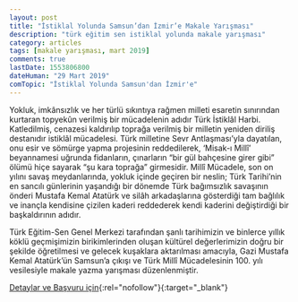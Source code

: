 ```yaml
---
layout: post
title: "İstiklal Yolunda Samsun’dan İzmir’e Makale Yarışması"
description: "türk eğitim sen istiklal yolunda makale yarışması"
category: articles
tags: [makale yarışması, mart 2019]
comments: true
lastDate: 1553806800
dateHuman: "29 Mart 2019"
comTopic: "İstiklal Yolunda Samsun'dan İzmir'e"
---
```


Yokluk, imkânsızlık ve her türlü sıkıntıya rağmen milleti esaretin sınırından kurtaran topyekûn verilmiş bir mücadelenin adıdır Türk İstiklâl Harbi. Katledilmiş, cenazesi kaldırılıp toprağa verilmiş bir milletin yeniden diriliş destanıdır istiklâl mücadelesi. Türk milletine Sevr Antlaşması’yla dayatılan, onu esir ve sömürge yapma projesinin reddedilerek, ‘Misak-ı Millî’ beyannamesi uğrunda fidanların, çınarların “bir gül bahçesine girer gibi” ölümü hiçe sayarak “şu kara toprağa” girmesidir. Millî Mücadele, son on yılını savaş meydanlarında, yokluk içinde geçiren bir neslin; Türk Tarihi’nin en sancılı günlerinin yaşandığı bir dönemde Türk bağımsızlık savaşının önderi Mustafa Kemal Atatürk ve silâh arkadaşlarına gösterdiği tam bağlılık ve inançla kendisine çizilen kaderi reddederek kendi kaderini değiştirdiği bir başkaldırının adıdır.

Türk Eğitim-Sen Genel Merkezi tarafından şanlı tarihimizin ve binlerce yıllık köklü geçmişimizin birikimlerinden oluşan kültürel değerlerimizin doğru bir şekilde öğretilmesi ve gelecek kuşaklara aktarılması amacıyla, Gazi Mustafa Kemal Atatürk’ün Samsun’a çıkışı ve Türk Millî Mücadelesinin 100. yılı vesilesiyle makale yazma yarışması düzenlenmiştir.

[Detaylar ve Başvuru için](https://www.turkegitimsen.org.tr/icerik_goster.php?Id=12811&utm_source=edebiyatyarismalari.com&utm_medium=affiliate){:rel="nofollow"}{:target="_blank"}